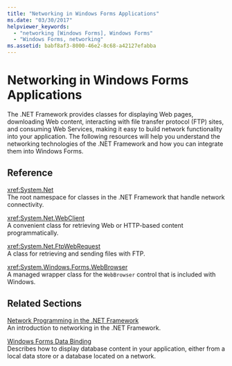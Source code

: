 ```yaml
---
title: "Networking in Windows Forms Applications"
ms.date: "03/30/2017"
helpviewer_keywords: 
  - "networking [Windows Forms], Windows Forms"
  - "Windows Forms, networking"
ms.assetid: babf8af3-8000-46e2-8c68-a42127efabba
---
```

# Networking in Windows Forms Applications
The .NET Framework provides classes for displaying Web pages, downloading Web content, interacting with file transfer protocol (FTP) sites, and consuming Web Services, making it easy to build network functionality into your application. The following resources will help you understand the networking technologies of the .NET Framework and how you can integrate them into Windows Forms.  
  
## Reference  
 <xref:System.Net>  
 The root namespace for classes in the .NET Framework that handle network connectivity.  
  
 <xref:System.Net.WebClient>  
 A convenient class for retrieving Web or HTTP-based content programmatically.  
  
 <xref:System.Net.FtpWebRequest>  
 A class for retrieving and sending files with FTP.  
  
 <xref:System.Windows.Forms.WebBrowser>  
 A managed wrapper class for the `WebBrowser` control that is included with Windows.  
  
## Related Sections  
 [Network Programming in the .NET Framework](../../../../docs/framework/network-programming/index.md)  
 An introduction to networking in the .NET Framework.  
  
 [Windows Forms Data Binding](../../../../docs/framework/winforms/windows-forms-data-binding.md)  
 Describes how to display database content in your application, either from a local data store or a database located on a network.
